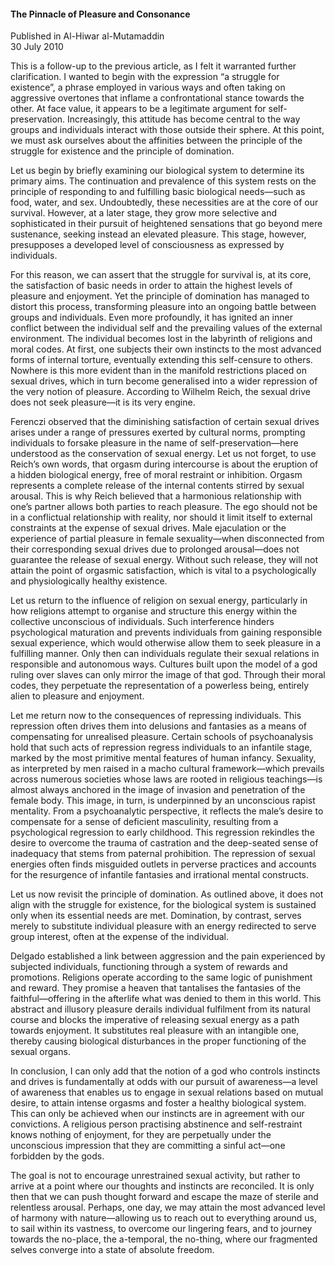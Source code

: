 <h4>The Pinnacle of Pleasure and Consonance</h4>


Published in Al-Hiwar al-Mutamaddin
<br>
30 July 2010


This is a follow-up to the previous article, as I felt it warranted further clarification. I wanted to begin with the expression “a struggle for existence”, a phrase employed in various ways and often taking on aggressive overtones that inflame a confrontational stance towards the other. At face value, it appears to be a legitimate argument for self-preservation. Increasingly, this attitude has become central to the way groups and individuals interact with those outside their sphere. At this point, we must ask ourselves about the affinities between the principle of the struggle for existence and the principle of domination.

Let us begin by briefly examining our biological system to determine its primary aims. The continuation and prevalence of this system rests on the principle of responding to and fulfilling basic biological needs—such as food, water, and sex. Undoubtedly, these necessities are at the core of our survival. However, at a later stage, they grow more selective and sophisticated in their pursuit of heightened sensations that go beyond mere sustenance, seeking instead an elevated pleasure. This stage, however, presupposes a developed level of consciousness as expressed by individuals.

For this reason, we can assert that the struggle for survival is, at its core, the satisfaction of basic needs in order to attain the highest levels of pleasure and enjoyment. Yet the principle of domination has managed to distort this process, transforming pleasure into an ongoing battle between groups and individuals. Even more profoundly, it has ignited an inner conflict between the individual self and the prevailing values of the external environment. The individual becomes lost in the labyrinth of religions and moral codes. At first, one subjects their own instincts to the most advanced forms of internal torture, eventually extending this self-censure to others. Nowhere is this more evident than in the manifold restrictions placed on sexual drives, which in turn become generalised into a wider repression of the very notion of pleasure. According to Wilhelm Reich, the sexual drive does not seek pleasure—it is its very engine.

Ferenczi observed that the diminishing satisfaction of certain sexual drives arises under a range of pressures exerted by cultural norms, prompting individuals to forsake pleasure in the name of self-preservation—here understood as the conservation of sexual energy. Let us not forget, to use Reich’s own words, that orgasm during intercourse is about the eruption of a hidden biological energy, free of moral restraint or inhibition. Orgasm represents a complete release of the internal contents stirred by sexual arousal. This is why Reich believed that a harmonious relationship with one’s partner allows both parties to reach pleasure. The ego should not be in a conflictual relationship with reality, nor should it limit itself to external constraints at the expense of sexual drives. Male ejaculation or the experience of partial pleasure in female sexuality—when disconnected from their corresponding sexual drives due to prolonged arousal—does not guarantee the release of sexual energy. Without such release, they will not attain the point of orgasmic satisfaction, which is vital to a psychologically and physiologically healthy existence.

Let us return to the influence of religion on sexual energy, particularly in how religions attempt to organise and structure this energy within the collective unconscious of individuals. Such interference hinders psychological maturation and prevents individuals from gaining responsible sexual experience, which would otherwise allow them to seek pleasure in a fulfilling manner. Only then can individuals regulate their sexual relations in responsible and autonomous ways. Cultures built upon the model of a god ruling over slaves can only mirror the image of that god. Through their moral codes, they perpetuate the representation of a powerless being, entirely alien to pleasure and enjoyment.

Let me return now to the consequences of repressing individuals. This repression often drives them into delusions and fantasies as a means of compensating for unrealised pleasure. Certain schools of psychoanalysis hold that such acts of repression regress individuals to an infantile stage, marked by the most primitive mental features of human infancy. Sexuality, as interpreted by men raised in a macho cultural framework—which prevails across numerous societies whose laws are rooted in religious teachings—is almost always anchored in the image of invasion and penetration of the female body. This image, in turn, is underpinned by an unconscious rapist mentality. From a psychoanalytic perspective, it reflects the male’s desire to compensate for a sense of deficient masculinity, resulting from a psychological regression to early childhood. This regression rekindles the desire to overcome the trauma of castration and the deep-seated sense of inadequacy that stems from paternal prohibition. The repression of sexual energies often finds misguided outlets in perverse practices and accounts for the resurgence of infantile fantasies and irrational mental constructs.

Let us now revisit the principle of domination. As outlined above, it does not align with the struggle for existence, for the biological system is sustained only when its essential needs are met. Domination, by contrast, serves merely to substitute individual pleasure with an energy redirected to serve group interest, often at the expense of the individual.

Delgado established a link between aggression and the pain experienced by subjected individuals, functioning through a system of rewards and promotions. Religions operate according to the same logic of punishment and reward. They promise a heaven that tantalises the fantasies of the faithful—offering in the afterlife what was denied to them in this world. This abstract and illusory pleasure derails individual fulfilment from its natural course and blocks the imperative of releasing sexual energy as a path towards enjoyment. It substitutes real pleasure with an intangible one, thereby causing biological disturbances in the proper functioning of the sexual organs.

In conclusion, I can only add that the notion of a god who controls instincts and drives is fundamentally at odds with our pursuit of awareness—a level of awareness that enables us to engage in sexual relations based on mutual desire, to attain intense orgasms and foster a healthy biological system. This can only be achieved when our instincts are in agreement with our convictions. A religious person practising abstinence and self-restraint knows nothing of enjoyment, for they are perpetually under the unconscious impression that they are committing a sinful act—one forbidden by the gods.

The goal is not to encourage unrestrained sexual activity, but rather to arrive at a point where our thoughts and instincts are reconciled. It is only then that we can push thought forward and escape the maze of sterile and relentless arousal. Perhaps, one day, we may attain the most advanced level of harmony with nature—allowing us to reach out to everything around us, to sail within its vastness, to overcome our lingering fears, and to journey towards the no-place, the a-temporal, the no-thing, where our fragmented selves converge into a state of absolute freedom.
